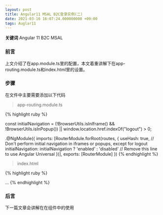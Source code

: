 ```yaml
---
layout: post
title: Angular11 MSAL B2C登录实例(二) 
date: 2021-03-16 16:07:24.000000000 +09:00
tags: Auglar11
---
```


**关键词** Angular 11 B2C MSAL

### 前言
上文介绍了在app.module.ts里的配置，本文着重讲解下在app-routing.module.ts和index.html里的设置。

### 步骤
在文件中主要需要添加以下代码
> app-routing.module.ts

{% highlight ruby %}

const initialNavigation = (!BrowserUtils.isInIframe() && !BrowserUtils.isInPopup()) || window.location.href.indexOf("logout") > 0;

.@NgModule({
  imports: [RouterModule.forRoot(routes, {
    useHash: true,
    // Don't perform initial navigation in iframes or popups, except for logout
    initialNavigation: initialNavigation ? 'enabled' : 'disabled' // Remove this line to use Angular Universal
  })],
  exports: [RouterModule]
})
{% endhighlight %}
> index.html

{% highlight ruby %}
<body>
...
  <app-redirect></app-redirect>
</body>
{% endhighlight %}

### 后言
下一篇文章会讲解在在组件中的使用


